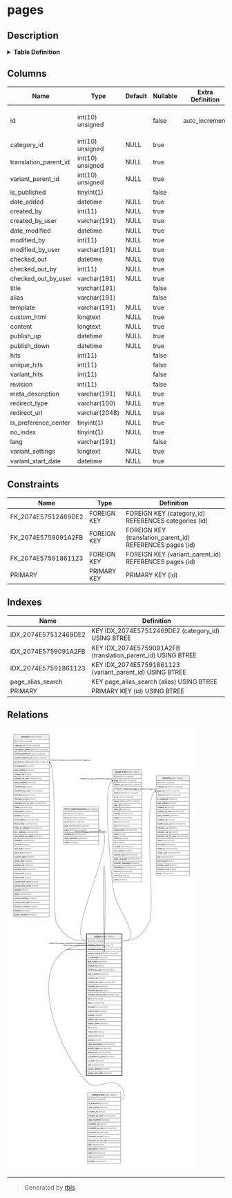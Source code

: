 # pages

## Description

<details>
<summary><strong>Table Definition</strong></summary>

```sql
CREATE TABLE `pages` (
  `id` int(10) unsigned NOT NULL AUTO_INCREMENT,
  `category_id` int(10) unsigned DEFAULT NULL,
  `translation_parent_id` int(10) unsigned DEFAULT NULL,
  `variant_parent_id` int(10) unsigned DEFAULT NULL,
  `is_published` tinyint(1) NOT NULL,
  `date_added` datetime DEFAULT NULL,
  `created_by` int(11) DEFAULT NULL,
  `created_by_user` varchar(191) COLLATE utf8mb4_unicode_ci DEFAULT NULL,
  `date_modified` datetime DEFAULT NULL,
  `modified_by` int(11) DEFAULT NULL,
  `modified_by_user` varchar(191) COLLATE utf8mb4_unicode_ci DEFAULT NULL,
  `checked_out` datetime DEFAULT NULL,
  `checked_out_by` int(11) DEFAULT NULL,
  `checked_out_by_user` varchar(191) COLLATE utf8mb4_unicode_ci DEFAULT NULL,
  `title` varchar(191) COLLATE utf8mb4_unicode_ci NOT NULL,
  `alias` varchar(191) COLLATE utf8mb4_unicode_ci NOT NULL,
  `template` varchar(191) COLLATE utf8mb4_unicode_ci DEFAULT NULL,
  `custom_html` longtext COLLATE utf8mb4_unicode_ci DEFAULT NULL,
  `content` longtext COLLATE utf8mb4_unicode_ci DEFAULT NULL COMMENT '(DC2Type:array)',
  `publish_up` datetime DEFAULT NULL,
  `publish_down` datetime DEFAULT NULL,
  `hits` int(11) NOT NULL,
  `unique_hits` int(11) NOT NULL,
  `variant_hits` int(11) NOT NULL,
  `revision` int(11) NOT NULL,
  `meta_description` varchar(191) COLLATE utf8mb4_unicode_ci DEFAULT NULL,
  `redirect_type` varchar(100) COLLATE utf8mb4_unicode_ci DEFAULT NULL,
  `redirect_url` varchar(2048) COLLATE utf8mb4_unicode_ci DEFAULT NULL,
  `is_preference_center` tinyint(1) DEFAULT NULL,
  `no_index` tinyint(1) DEFAULT NULL,
  `lang` varchar(191) COLLATE utf8mb4_unicode_ci NOT NULL,
  `variant_settings` longtext COLLATE utf8mb4_unicode_ci DEFAULT NULL COMMENT '(DC2Type:array)',
  `variant_start_date` datetime DEFAULT NULL,
  PRIMARY KEY (`id`),
  KEY `IDX_2074E57512469DE2` (`category_id`),
  KEY `IDX_2074E5759091A2FB` (`translation_parent_id`),
  KEY `IDX_2074E57591861123` (`variant_parent_id`),
  KEY `page_alias_search` (`alias`),
  CONSTRAINT `FK_2074E57512469DE2` FOREIGN KEY (`category_id`) REFERENCES `categories` (`id`) ON DELETE SET NULL,
  CONSTRAINT `FK_2074E5759091A2FB` FOREIGN KEY (`translation_parent_id`) REFERENCES `pages` (`id`) ON DELETE CASCADE,
  CONSTRAINT `FK_2074E57591861123` FOREIGN KEY (`variant_parent_id`) REFERENCES `pages` (`id`) ON DELETE CASCADE
) ENGINE=InnoDB DEFAULT CHARSET=utf8mb4 COLLATE=utf8mb4_unicode_ci ROW_FORMAT=DYNAMIC
```

</details>

## Columns

| Name | Type | Default | Nullable | Extra Definition | Children | Parents | Comment |
| ---- | ---- | ------- | -------- | --------------- | -------- | ------- | ------- |
| id | int(10) unsigned |  | false | auto_increment | [emails](emails.md) [form_submissions](form_submissions.md) [pages](pages.md) [page_hits](page_hits.md) [tweets](tweets.md) |  |  |
| category_id | int(10) unsigned | NULL | true |  |  | [categories](categories.md) |  |
| translation_parent_id | int(10) unsigned | NULL | true |  |  | [pages](pages.md) |  |
| variant_parent_id | int(10) unsigned | NULL | true |  |  | [pages](pages.md) |  |
| is_published | tinyint(1) |  | false |  |  |  |  |
| date_added | datetime | NULL | true |  |  |  |  |
| created_by | int(11) | NULL | true |  |  |  |  |
| created_by_user | varchar(191) | NULL | true |  |  |  |  |
| date_modified | datetime | NULL | true |  |  |  |  |
| modified_by | int(11) | NULL | true |  |  |  |  |
| modified_by_user | varchar(191) | NULL | true |  |  |  |  |
| checked_out | datetime | NULL | true |  |  |  |  |
| checked_out_by | int(11) | NULL | true |  |  |  |  |
| checked_out_by_user | varchar(191) | NULL | true |  |  |  |  |
| title | varchar(191) |  | false |  |  |  |  |
| alias | varchar(191) |  | false |  |  |  |  |
| template | varchar(191) | NULL | true |  |  |  |  |
| custom_html | longtext | NULL | true |  |  |  |  |
| content | longtext | NULL | true |  |  |  | (DC2Type:array) |
| publish_up | datetime | NULL | true |  |  |  |  |
| publish_down | datetime | NULL | true |  |  |  |  |
| hits | int(11) |  | false |  |  |  |  |
| unique_hits | int(11) |  | false |  |  |  |  |
| variant_hits | int(11) |  | false |  |  |  |  |
| revision | int(11) |  | false |  |  |  |  |
| meta_description | varchar(191) | NULL | true |  |  |  |  |
| redirect_type | varchar(100) | NULL | true |  |  |  |  |
| redirect_url | varchar(2048) | NULL | true |  |  |  |  |
| is_preference_center | tinyint(1) | NULL | true |  |  |  |  |
| no_index | tinyint(1) | NULL | true |  |  |  |  |
| lang | varchar(191) |  | false |  |  |  |  |
| variant_settings | longtext | NULL | true |  |  |  | (DC2Type:array) |
| variant_start_date | datetime | NULL | true |  |  |  |  |

## Constraints

| Name | Type | Definition |
| ---- | ---- | ---------- |
| FK_2074E57512469DE2 | FOREIGN KEY | FOREIGN KEY (category_id) REFERENCES categories (id) |
| FK_2074E5759091A2FB | FOREIGN KEY | FOREIGN KEY (translation_parent_id) REFERENCES pages (id) |
| FK_2074E57591861123 | FOREIGN KEY | FOREIGN KEY (variant_parent_id) REFERENCES pages (id) |
| PRIMARY | PRIMARY KEY | PRIMARY KEY (id) |

## Indexes

| Name | Definition |
| ---- | ---------- |
| IDX_2074E57512469DE2 | KEY IDX_2074E57512469DE2 (category_id) USING BTREE |
| IDX_2074E5759091A2FB | KEY IDX_2074E5759091A2FB (translation_parent_id) USING BTREE |
| IDX_2074E57591861123 | KEY IDX_2074E57591861123 (variant_parent_id) USING BTREE |
| page_alias_search | KEY page_alias_search (alias) USING BTREE |
| PRIMARY | PRIMARY KEY (id) USING BTREE |

## Relations

![er](pages.svg)

---

> Generated by [tbls](https://github.com/k1LoW/tbls)
